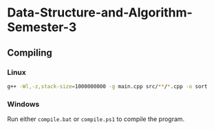 # Data-Structure-and-Algorithm-Semester-3

## Compiling

### Linux

```bash
g++ -Wl,-z,stack-size=1000000000 -g main.cpp src/**/*.cpp -o sort
```

### Windows

Run either `compile.bat` or `compile.ps1` to compile the program.
